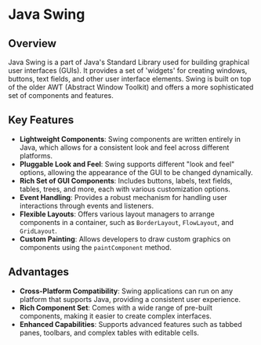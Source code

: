 # Java Swing

## Overview

Java Swing is a part of Java's Standard Library used for building graphical user interfaces (GUIs). It provides a set of 'widgets' for creating windows, buttons, text fields, and other user interface elements. Swing is built on top of the older AWT (Abstract Window Toolkit) and offers a more sophisticated set of components and features.

## Key Features

- **Lightweight Components**: Swing components are written entirely in Java, which allows for a consistent look and feel across different platforms.
- **Pluggable Look and Feel**: Swing supports different "look and feel" options, allowing the appearance of the GUI to be changed dynamically.
- **Rich Set of GUI Components**: Includes buttons, labels, text fields, tables, trees, and more, each with various customization options.
- **Event Handling**: Provides a robust mechanism for handling user interactions through events and listeners.
- **Flexible Layouts**: Offers various layout managers to arrange components in a container, such as `BorderLayout`, `FlowLayout`, and `GridLayout`.
- **Custom Painting**: Allows developers to draw custom graphics on components using the `paintComponent` method.

## Advantages

- **Cross-Platform Compatibility**: Swing applications can run on any platform that supports Java, providing a consistent user experience.
- **Rich Component Set**: Comes with a wide range of pre-built components, making it easier to create complex interfaces.
- **Enhanced Capabilities**: Supports advanced features such as tabbed panes, toolbars, and complex tables with editable cells.

